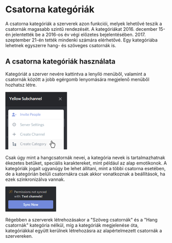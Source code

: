 <!-- TITLE: Csatorna kategóriák -->
<!-- SUBTITLE: A csatorna kategóriák leírása -->

# Csatorna kategóriák
A csatorna kategóriák a szerverek azon funkciói, melyek lehetővé teszik a csatornák magasabb szintű rendezését. A kategóriákat 2016. december 15-én jelentették be a 2016-os év végi előzetes bejelentésében. 2017. szeptember 21-én tették mindenki számára elérhetővé. Egy kategóriába lehetnek egyszerre hang- és szöveges csatornák is.

## A csatorna kategóriák használata
Kategóriát a szerver nevére kattintva a lenyíló menüből, valamint a csatornák között a jobb egérgomb lenyomására megjelenő menüből hozhatsz létre.

![Szerever beállítások menü](/uploads/qg-3-hnlj.png "Szerever beállítások menü")

Csak úgy mint a hangcsatornák nevei, a kategória nevek is tartalmazhatnak ékezetes betűket, speciális karaktereket, mint például az alap emotikonok. A kategóriák jogait ugyanúgy be lehet állítani, mint a többi csatorna esetében, de a kategórián belüli csatornákra csak akkor vonatkoznak a beállítások, ha ezek szinkronizálva vannak.

![Szinkronizációs értesítés](/uploads/a-8-wppaq.png "Szinkronizációs értesítés")

Régebben a szerverek létrehozásakor a "Szöveg csatornák" és a "Hang csatornák" kategória nélkül, míg a kategóriák megjelenése óta, kategóriákkal együtt kerülnek létrehozásra az alapértelmezett csatornák a szervereken.
